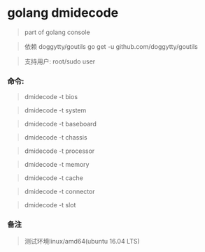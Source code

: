 # golang dmidecode
> part of golang console

> 依赖 doggytty/goutils
> go get -u github.com/doggytty/goutils

> 支持用户: root/sudo user

### 命令:
> dmidecode -t bios

> dmidecode -t system

> dmidecode -t baseboard

> dmidecode -t chassis

> dmidecode -t processor

> dmidecode -t memory

> dmidecode -t cache

> dmidecode -t connector

> dmidecode -t slot
 
### 备注
> 测试环境linux/amd64(ubuntu 16.04 LTS)